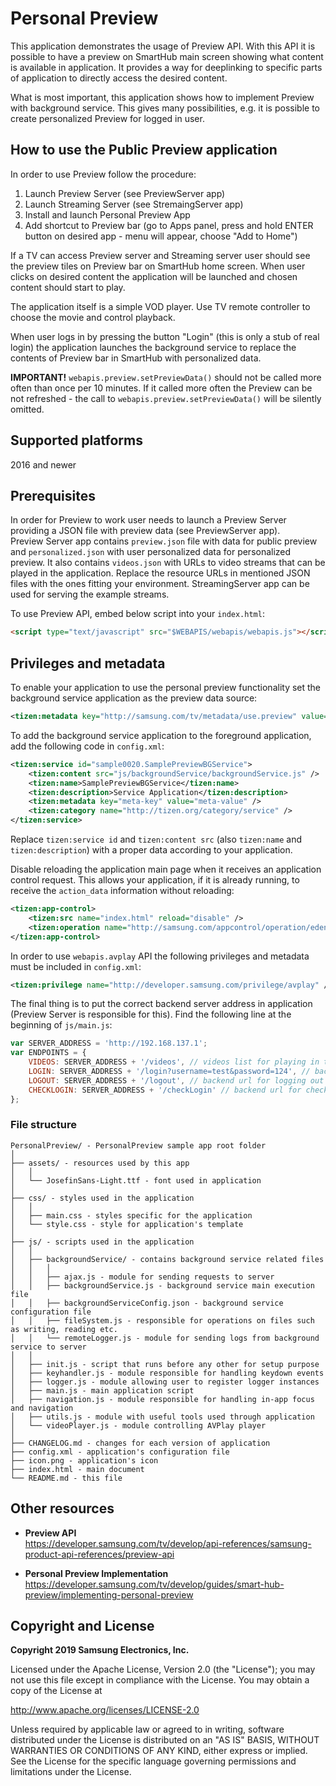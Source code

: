 # Personal Preview

This application demonstrates the usage of Preview API. With this API it is possible to have a preview on SmartHub main screen showing what content is available in application. It provides a way for deeplinking to specific parts of application to directly access the desired content.  

What is most important, this application shows how to implement Preview with background service. This gives many possibilities, e.g. it is possible to create personalized Preview for logged in user.

## How to use the Public Preview application

In order to use Preview follow the procedure:

1. Launch Preview Server (see PreviewServer app)
2. Launch Streaming Server (see StremaingServer app)
3. Install and launch Personal Preview App
4. Add shortcut to Preview bar (go to Apps panel, press and hold ENTER button on desired app - menu will appear, choose "Add to Home")

If a TV can access Preview server and Streaming server user should see the preview tiles on Preview bar on SmartHub home screen. 
When user clicks on desired content the application will be launched and chosen content should start to play.  

The application itself is a simple VOD player. Use TV remote controller to choose the movie and control playback.  

When user logs in by pressing the button "Login" (this is only a stub of real login) the application launches the background service to replace the contents of Preview bar in SmartHub with personalized data.  

**IMPORTANT!** `webapis.preview.setPreviewData()` should not be called more often than once per 10 minutes. If it called more often the Preview can be not refreshed - the call to `webapis.preview.setPreviewData()` will be silently omitted.

## Supported platforms

2016 and newer


## Prerequisites

In order for Preview to work user needs to launch a Preview Server providing a JSON file with preview data (see PreviewServer app).  
Preview Server app contains `preview.json` file with data for public preview and `personalized.json` with user personalized data for personalized preview. It also contains `videos.json` with URLs to video streams that can be played in the application. Replace the resource URLs in mentioned JSON files with the ones fitting your environment. StreamingServer app can be used for serving the example streams. 


To use Preview API, embed below script into your `index.html`:

```html
<script type="text/javascript" src="$WEBAPIS/webapis/webapis.js"></script>
```

## Privileges and metadata

To enable your application to use the personal preview functionality set the background service application as the preview data source:
```xml
<tizen:metadata key="http://samsung.com/tv/metadata/use.preview" value="bg_service"></tizen:metadata>
```

To add the background service application to the foreground application, add the following code in `config.xml`:

```xml
<tizen:service id="sample0020.SamplePreviewBGService">
    <tizen:content src="js/backgroundService/backgroundService.js" />
    <tizen:name>SamplePreviewBGService</tizen:name>
    <tizen:description>Service Application</tizen:description>
    <tizen:metadata key="meta-key" value="meta-value" />
    <tizen:category name="http://tizen.org/category/service" />
</tizen:service>
```
Replace `tizen:service id` and `tizen:content src` (also `tizen:name` and `tizen:description`) with a proper data according to your application.

Disable reloading the application main page when it receives an application control request. This allows your application, if it is already running, to receive the `action_data` information without reloading:

```xml
<tizen:app-control>
    <tizen:src name="index.html" reload="disable" />
    <tizen:operation name="http://samsung.com/appcontrol/operation/eden_resume" />
</tizen:app-control>
```

In order to use `webapis.avplay` API the following privileges and metadata must be included in `config.xml`:

```xml
<tizen:privilege name="http://developer.samsung.com/privilege/avplay" />
```

The final thing is to put the correct backend server address in application (Preview Server is responsible for this). Find the following line at the beginning of `js/main.js`:  

```javascript
var SERVER_ADDRESS = 'http://192.168.137.1';
var ENDPOINTS = {
    VIDEOS: SERVER_ADDRESS + '/videos', // videos list for playing in the app
    LOGIN: SERVER_ADDRESS + '/login?username=test&password=124', // backend url for logging in the user
    LOGOUT: SERVER_ADDRESS + '/logout', // backend url for logging out the user
    CHECKLOGIN: SERVER_ADDRESS + '/checkLogin' // backend url for checking if user is logged in or not
};
```

### File structure

```
PersonalPreview/ - PersonalPreview sample app root folder
│
├── assets/ - resources used by this app
│   │
│   └── JosefinSans-Light.ttf - font used in application
│
├── css/ - styles used in the application
│   │
│   ├── main.css - styles specific for the application
│   └── style.css - style for application's template
│
├── js/ - scripts used in the application
│   │
│   ├── backgroundService/ - contains background service related files
│   │   │
│   │   ├── ajax.js - module for sending requests to server
│   │   ├── backgroundService.js - background service main execution file
│   │   ├── backgroundServiceConfig.json - background service configuration file
│   │   ├── fileSystem.js - responsible for operations on files such as writing, reading etc.
│   │   └── remoteLogger.js - module for sending logs from background service to server
│   │
│   ├── init.js - script that runs before any other for setup purpose
│   ├── keyhandler.js - module responsible for handling keydown events
│   ├── logger.js - module allowing user to register logger instances
│   ├── main.js - main application script
│   ├── navigation.js - module responsible for handling in-app focus and navigation
│   ├── utils.js - module with useful tools used through application
│   └── videoPlayer.js - module controlling AVPlay player
│
├── CHANGELOG.md - changes for each version of application
├── config.xml - application's configuration file
├── icon.png - application's icon
├── index.html - main document
└── README.md - this file
```

## Other resources

*  **Preview API**  
  https://developer.samsung.com/tv/develop/api-references/samsung-product-api-references/preview-api

*  **Personal Preview Implementation**  
  https://developer.samsung.com/tv/develop/guides/smart-hub-preview/implementing-personal-preview


## Copyright and License

**Copyright 2019 Samsung Electronics, Inc.**

Licensed under the Apache License, Version 2.0 (the "License"); you may not use this file except in compliance with the License. You may obtain a copy of the License at

http://www.apache.org/licenses/LICENSE-2.0

Unless required by applicable law or agreed to in writing, software distributed under the License is distributed on an "AS IS" BASIS, WITHOUT WARRANTIES OR CONDITIONS OF ANY KIND, either express or implied. See the License for the specific language governing permissions and limitations under the License.

